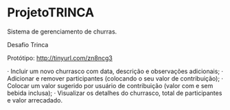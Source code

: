 # ProjetoTRINCA
Sistema de gerenciamento de churras.

Desafio Trinca

Protótipo: http://tinyurl.com/zn8ncg3

·         Incluir um novo churrasco com data, descrição e observações adicionais;
·         Adicionar e remover participantes (colocando o seu valor de contribuição);
·         Colocar um valor sugerido por usuário de contribuição (valor com e sem bebida inclusa);
·         Visualizar os detalhes do churrasco, total de participantes e valor arrecadado.

